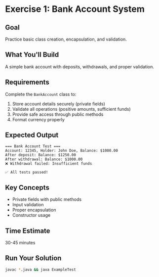 # Exercise 1: Bank Account System

## Goal
Practice basic class creation, encapsulation, and validation.

## What You'll Build
A simple bank account with deposits, withdrawals, and proper validation.

## Requirements
Complete the `BankAccount` class to:
1. Store account details securely (private fields)
2. Validate all operations (positive amounts, sufficient funds)
3. Provide safe access through public methods
4. Format currency properly

## Expected Output
```
=== Bank Account Test ===
Account: 12345, Holder: John Doe, Balance: $1000.00
After deposit: Balance: $1250.00
After withdrawal: Balance: $1000.00
❌ Withdrawal failed: Insufficient funds

✅ All tests passed!
```

## Key Concepts
- Private fields with public methods
- Input validation
- Proper encapsulation
- Constructor usage

## Time Estimate
30-45 minutes

## Run Your Solution
```bash
javac *.java && java ExampleTest
```